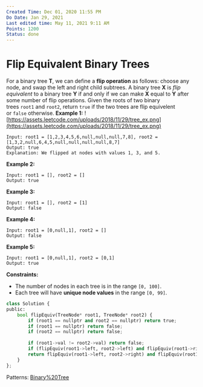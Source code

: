 ```yaml
---
Created Time: Dec 01, 2020 11:55 PM
Do Date: Jan 29, 2021
Last edited time: May 11, 2021 9:11 AM
Points: 1200
Status: done
---
```


# Flip Equivalent Binary Trees

For a binary tree **T**, we can define a **flip operation** as follows: choose any node, and swap the left and right child subtrees.
A binary tree **X** is *flip equivalent* to a binary tree **Y** if and only if we can make **X** equal to **Y** after some number of flip operations.
Given the roots of two binary trees `root1` and `root2`, return `true` if the two trees are flip equivelent or `false` otherwise.
**Example 1:**
![https://assets.leetcode.com/uploads/2018/11/29/tree_ex.png](https://assets.leetcode.com/uploads/2018/11/29/tree_ex.png)
```
Input: root1 = [1,2,3,4,5,6,null,null,null,7,8], root2 = [1,3,2,null,6,4,5,null,null,null,null,8,7]
Output: true
Explanation: We flipped at nodes with values 1, 3, and 5.
```
**Example 2:**
```
Input: root1 = [], root2 = []
Output: true
```
**Example 3:**
```
Input: root1 = [], root2 = [1]
Output: false
```
**Example 4:**
```
Input: root1 = [0,null,1], root2 = []
Output: false
```
**Example 5:**
```
Input: root1 = [0,null,1], root2 = [0,1]
Output: true
```
**Constraints:**
- The number of nodes in each tree is in the range `[0, 100]`.
- Each tree will have **unique node values** in the range `[0, 99]`.
```python
class Solution {
public:
    bool flipEquiv(TreeNode* root1, TreeNode* root2) {
        if (root1 == nullptr and root2 == nullptr) return true; 
        if (root1 == nullptr) return false;
        if (root2 == nullptr) return false;
        
        if (root1->val != root2->val) return false;
        if (flipEquiv(root1->left, root2->left) and flipEquiv(root1->right, root2->right)) return true; 
        return flipEquiv(root1->left, root2->right) and flipEquiv(root1->right, root2->left);
    }
};
```
Patterns: [Binary%20Tree](Binary%20Tree.md)